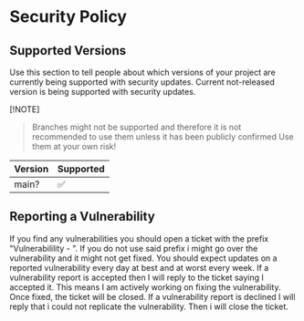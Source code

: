 # Security Policy

## Supported Versions

Use this section to tell people about which versions of your project are
currently being supported with security updates.
Current not-released version is being supported with security updates. 

[!NOTE]
> Branches might not
> be supported and therefore it is not recommended to use them unless it has been
> publicly confirmed Use them at your own risk!

| Version | Supported          |
| ------- | ------------------ |
| main?   | :white_check_mark: |

## Reporting a Vulnerability

If you find any vulnerabilities you should open a ticket with the prefix "Vulnerabilility - ".
If you do not use said prefix i might go over the vulnerability and it might not get fixed.
You should expect updates on a reported vulnerability every day at best and at worst every week.
If a vulnerability report is accepted then I will reply to the ticket saying I accepted it.
This means I am actively working on fixing the vulnerability. Once fixed, the ticket will
be closed.
If a vulnerability report is declined I will reply that i could not replicate the vulnerability. Then i will close the ticket.
